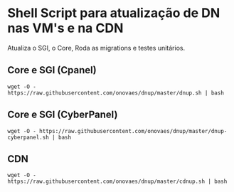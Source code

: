# Shell Script para atualização de DN nas VM's e na CDN

Atualiza o SGI, o Core, Roda as migrations e testes unitários. 

## Core e SGI (Cpanel)
    wget -O - https://raw.githubusercontent.com/onovaes/dnup/master/dnup.sh | bash 

## Core e SGI (CyberPanel)
    wget -O - https://raw.githubusercontent.com/onovaes/dnup/master/dnup-cyberpanel.sh | bash

## CDN
    wget -O - https://raw.githubusercontent.com/onovaes/dnup/master/cdnup.sh | bash

